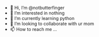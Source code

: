 - 👋 Hi, I’m @notbutterfinger
- 👀 I’m interested in nothing
- 🌱 I’m currently learning python
- 💞️ I’m looking to collaborate with ur mom
- 📫 How to reach me ...

<!---
notbutterfinger/notbutterfinger is a ✨ special ✨ repository because its `README.md` (this file) appears on your GitHub profile.
You can click the Preview link to take a look at your changes.
--->
